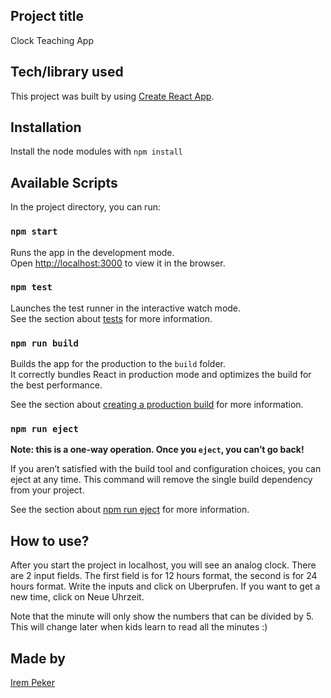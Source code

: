 ## Project title

Clock Teaching App

## Tech/library used

This project was built by using [Create React App](https://create-react-app.dev/).

## Installation

Install the node modules with `npm install`

## Available Scripts

In the project directory, you can run:

### `npm start`

Runs the app in the development mode.<br>
Open [http://localhost:3000](http://localhost:3000) to view it in the browser.

### `npm test`

Launches the test runner in the interactive watch mode.<br>
See the section about [tests](https://create-react-app.dev/docs/running-tests) for more information.

### `npm run build`

Builds the app for the production to the `build` folder.<br>
It correctly bundles React in production mode and optimizes the build for the best performance.

See the section about [creating a production build](https://create-react-app.dev/docs/production-build/) for more information.

### `npm run eject`

**Note: this is a one-way operation. Once you `eject`, you can’t go back!**

If you aren’t satisfied with the build tool and configuration choices, you can eject at any time. This command will remove the single build dependency from your project.<br>

See the section about [npm run eject](https://create-react-app.dev/docs/available-scripts/#npm-run-eject) for more information.<br>

## How to use?

After you start the project in localhost, you will see an analog clock. There are 2 input fields. The first field is for 12 hours format, the second is for 24 hours format. Write the inputs and click on Uberprufen. If you want to get a new time, click on Neue Uhrzeit.

Note that the minute will only show the numbers that can be divided by 5. This will change later when kids learn to read all the minutes :)

## Made by

[Irem Peker](https://github.com/IremPeker)
